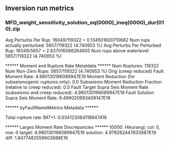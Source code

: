 ## Inversion run metrics

### MFD_weight_sensitivity_solution_eq(0000)_ineq(0000)_dur(010).zip


Avg Perturbs Per Rup: 16049/119322 = 0.134501600710682
Num rups actually perturbed: 5657/119322 (4.740953 %)
Avg Perturbs Per Perturbed Rup: 16049/5657 = 2.837016086264805
Num rups above waterlevel: 5657/119322 (4.740953 %)


****** Moment and Rupture Rate Metatdata ******
Num Ruptures: 119322
Num Non-Zero Rups: 5657/119322 (4.740953 %)
Orig (creep reduced) Fault Moment Rate: 4.980130196089947E19
Moment Reduction (for subseismogenic ruptures only): 0.0
Subseismo Moment Reduction Fraction (relative to creep reduced): 0.0
Fault Target Supra Seis Moment Rate (subseismo and creep reduced): 4.980130196089947E19
Fault Solution Supra Seis Moment Rate: 9.499020893409147E18


****** byFaultNameMetrics Metadata ******

Total rupture rate (M7+): 0.034123064118947416


****** Larges Moment Rate Discrepancies ******
10000. Hikurangi; col: 0, row: 0	target: 4.980130196089947E19	solution: 4.978282447833987E19	diff: 1.8477482559602688E16
